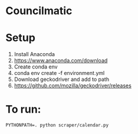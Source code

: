 # Councilmatic

# Setup

1. Install Anaconda 
  1. https://www.anaconda.com/download
2. Create conda env
  1. conda env create -f environment.yml
3. Download geckodriver and add to path
  1. https://github.com/mozilla/geckodriver/releases

# To run:
```
PYTHONPATH=. python scraper/calendar.py 
```